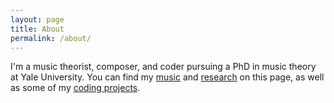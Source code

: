 ```yaml
---
layout: page
title: About
permalink: /about/
---
```


<!-- TODO put an image here -->

I'm a music theorist, composer, and coder pursuing a PhD in music theory at Yale University. You can find my [music](/music/) and [research](/research/) on this page, as well as some of my [coding projects](/code/).

<!-- TODO put a CV here -->

